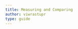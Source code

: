 ```yaml
---
title: Measuring and Comparing
author: viwrastupr
type: guide
---
```

<GuideFullWidthImage :src="ViwMeasuringAndComparing" href="https://www.deviantart.com/viwrastupr/art/Tutorial-2-Measuring-and-comparing-349639929" artist="viwrastupr"/>

<script setup lang="ts">
import ViwMeasuringAndComparing from './viw-measuring-and-comparing.jpg'
</script>